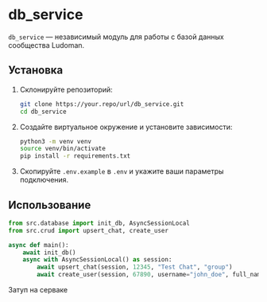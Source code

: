# db_service

`db_service` — независимый модуль для работы с базой данных сообщества Ludoman.

## Установка

1. Склонируйте репозиторий:
   ```bash
   git clone https://your.repo/url/db_service.git
   cd db_service
   ```
2. Создайте виртуальное окружение и установите зависимости:
   ```bash
   python3 -m venv venv
   source venv/bin/activate
   pip install -r requirements.txt
   ```
3. Скопируйте `.env.example` в `.env` и укажите ваши параметры подключения.

## Использование

```python
from src.database import init_db, AsyncSessionLocal
from src.crud import upsert_chat, create_user

async def main():
    await init_db()
    async with AsyncSessionLocal() as session:
        await upsert_chat(session, 12345, "Test Chat", "group")
        await create_user(session, 67890, username="john_doe", full_name="John Doe")
```
Затуп на серваке
